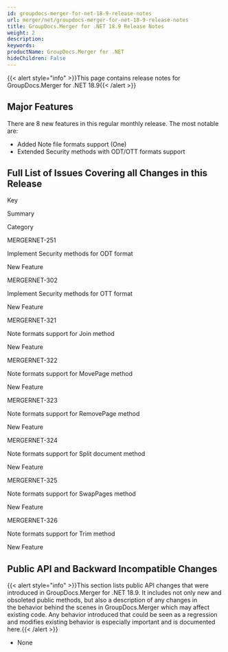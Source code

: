 ```yaml
---
id: groupdocs-merger-for-net-18-9-release-notes
url: merger/net/groupdocs-merger-for-net-18-9-release-notes
title: GroupDocs.Merger for .NET 18.9 Release Notes
weight: 2
description: 
keywords: 
productName: GroupDocs.Merger for .NET
hideChildren: False
---
```

{{< alert style="info" >}}This page contains release notes for GroupDocs.Merger for .NET 18.9{{< /alert >}}

## Major Features

There are 8 new features in this regular monthly release. The most notable are:

*   Added Note file formats support (One)
*   Extended Security methods with ODT/OTT formats support

## Full List of Issues Covering all Changes in this Release

Key

Summary

Category

MERGERNET-251

Implement Security methods for ODT format

New Feature

MERGERNET-302

Implement Security methods for OTT format

New Feature

MERGERNET-321

Note formats support for Join method

New Feature

MERGERNET-322

Note formats support for MovePage method

New Feature

MERGERNET-323

Note formats support for RemovePage method

New Feature

MERGERNET-324

Note formats support for Split document method

New Feature

MERGERNET-325

Note formats support for SwapPages method

New Feature

MERGERNET-326

Note formats support for Trim method

New Feature

## Public API and Backward Incompatible Changes

{{< alert style="info" >}}This section lists public API changes that were introduced in GroupDocs.Merger for .NET 18.9. It includes not only new and obsoleted public methods, but also a description of any changes in the behavior behind the scenes in GroupDocs.Merger which may affect existing code. Any behavior introduced that could be seen as a regression and modifies existing behavior is especially important and is documented here.{{< /alert >}}

*   None
